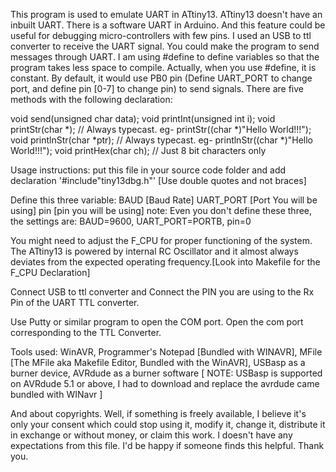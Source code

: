This program is used to emulate UART in ATtiny13. ATtiny13 doesn't have an inbuilt UART.
There is a software UART in Arduino. And this feature could be useful for debugging micro-controllers with few pins. I used an USB to ttl converter to receive the UART signal. You could make the program to send messages through UART.
I am using #define to define variables so that the program takes less space to compile. Actually, when you use #define, it is constant. By default, it would use PB0 pin (Define UART_PORT to change port, and define pin [0-7] to change pin) to send signals.
There are five methods with the following declaration:

void send(unsigned char data);
void printInt(unsigned int i);
void printStr(char *);			 // Always typecast. eg- printStr((char *)"Hello World!!!");
void printlnStr(char *ptr);  // Always typecast. eg- printlnStr((char *)"Hello World!!!");
void printHex(char ch);			 // Just 8 bit characters only

Usage instructions:
put this file in your source code folder and add declaration
'#include"tiny13dbg.h"'
[Use double quotes and not braces]

Define this three variable:
BAUD [Baud Rate]
UART_PORT [Port You will be using]
pin [pin you will be using]
note: Even you don't define these three, the settings are: BAUD=9600, UART_PORT=PORTB, pin=0

You might need to adjust the F_CPU for proper functioning of the system. The ATtiny13 is powered by internal RC Oscillator and it almost always deviates from the expected operating frequency.[Look into Makefile for the F_CPU Declaration]

Connect USB to ttl converter and Connect the PIN you are using to the Rx Pin of the UART TTL converter.

Use Putty or similar program to open the COM port. Open the com port corresponding to the TTL Converter.

Tools used: WinAVR, Programmer's Notepad [Bundled with WINAVR], MFile [The MFile aka Makefile Editor, Bundled with the WinAVR], USBasp as a burner device, AVRdude as a burner software [ NOTE: USBasp is supported on AVRdude 5.1 or above, I had to download and replace the avrdude came bundled with WINavr ]

And about copyrights. Well, if something is freely available, I believe it's only your consent which could stop using it, modify it, change it, distribute it in exchange or without money, or claim this work. I doesn't have any expectations from this file. I'd be happy if someone finds this helpful. Thank you.
